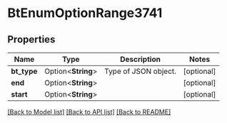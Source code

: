 # BtEnumOptionRange3741

## Properties

Name | Type | Description | Notes
------------ | ------------- | ------------- | -------------
**bt_type** | Option<**String**> | Type of JSON object. | [optional]
**end** | Option<**String**> |  | [optional]
**start** | Option<**String**> |  | [optional]

[[Back to Model list]](../README.md#documentation-for-models) [[Back to API list]](../README.md#documentation-for-api-endpoints) [[Back to README]](../README.md)


